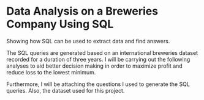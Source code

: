 # Data Analysis on a Breweries Company Using SQL
 Showing how SQL can be used to extract data and find answers.

The SQL queries are generated based on an international breweries dataset recorded for a duration of three years.
I will be carrying out the following analyses to aid better decision making in order to maximize
profit and reduce loss to the lowest minimum.

Furthermore, I will be attaching the questions I used to generate the SQL queries. Also, the dataset used for this project.